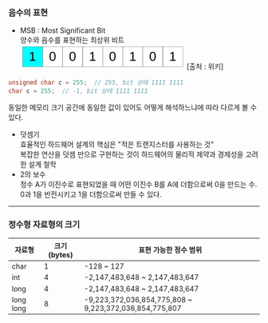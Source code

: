 ### 음수의 표현

- MSB : Most Significant Bit  
  양수와 음수를 표현하는 최상위 비트  
  ![poster](./Most_significant_bit.png) [출처 : 위키]

```cpp
unsigned char c = 255;  // 255, bit 상태 1111 1111
char c = 255;  // -1, bit 상태 1111 1111
```

동일한 메모리 크기 공간에 동일한 값이 있어도 어떻게 해석하느냐에 따라 다르게 볼 수 있다.

- 덧셈기  
  효율적인 하드웨어 설계의 핵심은 "적은 트랜지스터를 사용하는 것"  
  복잡한 연산을 덧셈 만으로 구현하는 것이 하드웨어의 물리적 제약과 경제성을 고려한 설계 철학
- 2의 보수  
  정수 A가 이진수로 표현되었을 때 어떤 이진수 B를 A에 더함으로써 0을 만드는 수.  
  0과 1을 반전시키고 1을 더함으로써 만들 수 있다.

---

### 정수형 자료형의 크기

| 자료형    | 크기(bytes) | 표현 가능한 정수 범위                                  |
| --------- | ----------- | ------------------------------------------------------ |
| char      | 1           | -128 ~ 127                                             |
| int       | 4           | -2,147,483,648 ~ 2,147,483,647                         |
| long      | 4           | -2,147,483,648 ~ 2,147,483,647                         |
| long long | 8           | -9,223,372,036,854,775,808 ~ 9,223,372,036,854,775,807 |

